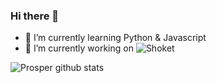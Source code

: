 ### Hi there 👋

- 🌱 I’m currently learning Python & Javascript
- 🔭 I’m currently working on ![Shoket](https://shoket.co)

![Prosper github stats](https://github-readme-stats.vercel.app/api?username=ProsperChihimba&count_private=true&show_icons=true)

<!--
**ProsperChihimba/ProsperChihimba** is a ✨ _special_ ✨ repository because its `README.md` (this file) appears on your GitHub profile.

Here are some ideas to get you started:

- 🔭 I’m currently working on ...
- 🌱 I’m currently learning ...
- 👯 I’m looking to collaborate on ...
- 🤔 I’m looking for help with ...
- 💬 Ask me about ...
- 📫 How to reach me: ...
- 😄 Pronouns: ...
- ⚡ Fun fact: ...
-->
